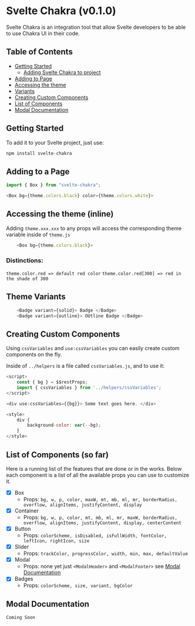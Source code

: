 # Svelte Chakra (v0.1.0)

Svelte Chakra is an integration tool that allow Svelte developers to be able to use Chakra UI in their code.

## Table of Contents

- [Getting Started](#getting-started)
  - [Adding Svelte Chakra to project](#adding-svelte-chakra-to-project)
- [Adding to Page](#adding-to-a-page)
- [Accessing the theme](#accessing-the-theme-inline)
- [Variants](#theme-variants)
- [Creating Custom Components](#creating-custom-components)
- [List of Components](#list-of-components)
- [Modal Documentation](#modal-documentation)

## Getting Started

To add it to your Svelte project, just use:

```js
npm install svelte-chakra
```

## Adding to a Page

```js
import { Box } from "svelte-chakra";

<Box bg={theme.colors.black} color={theme.colors.white}>
```

## Accessing the theme (inline)

Adding `theme.xxx.xxx` to any props will access the corresponding theme variable inside of `theme.js`

```js
    <Box bg={theme.colors.black}>
```

### Distinctions:

`theme.color.red => default red color`
`theme.color.red[300] => red in the shade of 300`

## Theme Variants

```js
    <Badge variant={solid}> Badge </Badge>
    <Badge variant={outline}> OUtline Badge </Badge>
```

## Creating Custom Components

Using `cssVariables` and `use:cssVariables` you can easily create custom components on the fly.

Inside of `../helpers` is a file called `cssVariables.js`, and to use it:

```js
<script>
    const { bg } = $$restProps;
    import { cssVariables } from '../helpers/cssVariables';
</script>

<div use:cssVariables={{bg}}> Some text goes here. </div>

<style>
    div {
        background-color: var(--bg);
    }
</style>
```

## List of Components (so far)

Here is a running list of the features that are done or in the works. Below each component is a list of all the available props you can use to customize it.

- [x] Box
  - Props: `bg, w, p, color, maxW, mt, mb, ml, mr, borderRadius, overflow, alignItems, justifyContent, display`
- [x] Container
  - Props: `bg, w, p, color, mt, mb, ml, mr, maxW, borderRadius, overflow, alignItems, justifyContent, display, centerContent `
- [x] Button
  - Props: `colorScheme, isDisabled, isFullWidth, fontColor, leftIcon, rightIcon, size `
- [x] Slider
  - Props: `trackColor, progressColor, width, min, max, defaultValue `
- [x] Modal
  - Props: none yet just `<ModalHeader>` and `<ModalFooter>` see [Modal Documentation](#modal-documention)
- [x] Badges
  - Props: `colorScheme, size, variant, bgColor`

## Modal Documentation

`Coming Soon`
